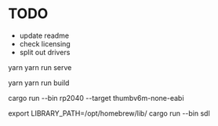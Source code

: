 # TODO

- update readme
- check licensing
- split out drivers

yarn
yarn run serve

yarn
yarn run build

cargo run --bin rp2040 --target thumbv6m-none-eabi

export LIBRARY_PATH=/opt/homebrew/lib/
cargo run --bin sdl
